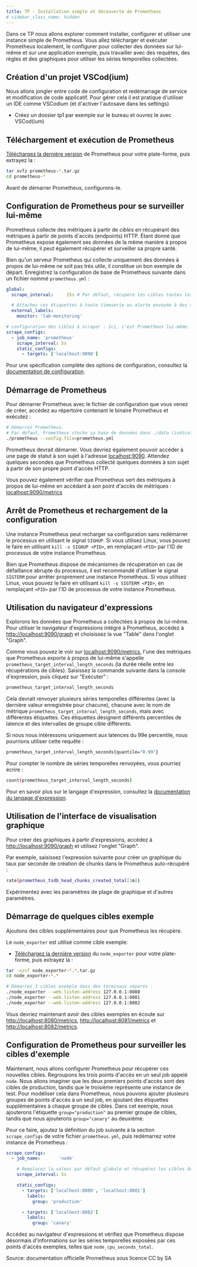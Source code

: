 ```yaml
---
title: TP - Installation simple et découverte de Prometheus
# sidebar_class_name: hidden
---
```


Dans ce TP nous allons explorer comment installer, configurer et utiliser une instance simple de Prometheus. Vous allez télécharger et exécuter Prometheus localement, le configurer pour collecter des données sur lui-même et sur une application exemple, puis travailler avec des requêtes, des règles et des graphiques pour utiliser les séries temporelles collectées.

## Création d'un projet VSCod(ium)

Nous allons jongler entre code de configuration et redémarrage de service et modification de code applicatif. Pour gérer cela il est pratique d'utiliser un IDE comme VSCodium (et d'activer l'autosave dans les settings)

- Créez un dossier tp1 par exemple sur le bureau et ouvrez le avec VSCod(ium)

## Téléchargement et exécution de Prometheus

[Téléchargez la dernière version](https://prometheus.io/download) de Prometheus pour votre plate-forme, puis extrayez la :

```bash
tar xvfz prometheus-*.tar.gz
cd prometheus-*
```

Avant de démarrer Prometheus, configurons-le.

## Configuration de Prometheus pour se surveiller lui-même

Prometheus collecte des métriques à partir de *cibles* en récupérant des métriques à partir de points d'accès (endpoints) HTTP. Étant donné que Prometheus expose également ses données de la même manière à propos de lui-même, il peut également récupérer et surveiller sa propre santé.

Bien qu'un serveur Prometheus qui collecte uniquement des données à propos de lui-même ne soit pas très utile, il constitue un bon exemple de départ. Enregistrez la configuration de base de Prometheus suivante dans un fichier nommé `prometheus.yml` :

```yaml
global:
  scrape_interval:     15s # Par défaut, récupère les cibles toutes les 15 secondes.

  # Attachez ces étiquettes à toute timeserie ou alerte envoyée à des systèmes externes (fédération, stockage distant, Alertmanager).
  external_labels:
    monitor: 'lab-monitoring'

# configuration des cibles à scraper : Ici, c'est Prometheus lui-même.
scrape_configs:
  - job_name: 'prometheus'
    scrape_interval: 5s
    static_configs:
      - targets: ['localhost:9090']
```

Pour une spécification complète des options de configuration, consultez la [documentation de configuration](https://prometheus.io/docs/prometheus/latest/getting_started/../configuration/configuration/).

## Démarrage de Prometheus

Pour démarrer Prometheus avec le fichier de configuration que vous venez de créer, accédez au répertoire contenant le binaire Prometheus et exécutez :

```bash
# Démarrez Prometheus.
# Par défaut, Prometheus stocke sa base de données dans ./data (indicateur --storage.tsdb.path).
./prometheus --config.file=prometheus.yml
```

Prometheus devrait démarrer. Vous devriez également pouvoir accéder à une page de statut à son sujet à l'adresse [localhost:9090](http://localhost:9090). Attendez quelques secondes que Prometheus collecté quelques données à son sujet à partir de son propre point d'accès HTTP.

Vous pouvez également vérifier que Prometheus sert des métriques à propos de lui-même en accédant à son point d'accès de métriques : [localhost:9090/metrics](http://localhost:9090/metrics)


## Arrêt de Prometheus et rechargement de la configuration

Une instance Prometheus peut recharger sa configuration sans redémarrer le processus en utilisant le signal `SIGHUP`. Si vous utilisez Linux, vous pouvez le faire en utilisant `kill -s SIGHUP <PID>`, en remplaçant `<PID>` par l'ID de processus de votre instance Prometheus.

Bien que Prometheus dispose de mécanismes de récupération en cas de défaillance abrupte du processus, il est recommandé d'utiliser le signal `SIGTERM` pour arrêter proprement une instance Prometheus. Si vous utilisez Linux, vous pouvez le faire en utilisant `kill -s SIGTERM <PID>`, en remplaçant `<PID>` par l'ID de processus de votre instance Prometheus.

## Utilisation du navigateur d'expressions[](https://prometheus.io/docs/prometheus/latest/getting_started#using-the-expression-browser)

Explorons les données que Prometheus a collectées à propos de lui-même. Pour utiliser le navigateur d'expressions intégré à Prometheus, accédez à <http://localhost:9090/graph> et choisissez la vue "Table" dans l'onglet "Graph".

Comme vous pouvez le voir sur [localhost:9090/metrics](http://localhost:9090/metrics), l'une des métriques que Prometheus exporte à propos de lui-même s'appelle `prometheus_target_interval_length_seconds` (la durée réelle entre les récupérations de cibles). Saisissez la commande suivante dans la console d'expression, puis cliquez sur "Exécuter" :

```bash
prometheus_target_interval_length_seconds
```

Cela devrait renvoyer plusieurs séries temporelles différentes (avec la dernière valeur enregistrée pour chacune), chacune avec le nom de métrique `prometheus_target_interval_length_seconds`, mais avec différentes étiquettes. Ces étiquettes désignent différents percentiles de latence et des intervalles de groupe cible différents.

Si nous nous intéressons uniquement aux latences du 99e percentile, nous pourrions utiliser cette requête :

```bash
prometheus_target_interval_length_seconds{quantile="0.99"}
```

Pour compter le nombre de séries temporelles renvoyées, vous pourriez écrire :

```bash
count(prometheus_target_interval_length_seconds)
```

Pour en savoir plus sur le langage d'expression, consultez la [documentation du langage d'expression](https://prometheus.io/docs/prometheus/latest/getting_started/../querying/basics/).

## Utilisation de l'interface de visualisation graphique

Pour créer des graphiques à partir d'expressions, accédez à <http://localhost:9090/graph> et utilisez l'onglet "Graph".

Par exemple, saisissez l'expression suivante pour créer un graphique du taux par seconde de création de chunks dans le Prometheus auto-récupéré :

```bash
rate(prometheus_tsdb_head_chunks_created_total[1m])
```

Expérimentez avec les paramètres de plage de graphique et d'autres paramètres.

## Démarrage de quelques cibles exemple

Ajoutons des cibles supplémentaires pour que Prometheus les récupère.

Le `node_exporter` est utilisé comme cible exemple: 

- [Téléchargez la dernière version](https://prometheus.io/download) du `node_exporter` pour votre plate-forme, puis extrayez la :

```bash
tar -xzvf node_exporter-*.*.tar.gz
cd node_exporter-*.*

# Démarrez 3 cibles exemple dans des terminaux séparés :
./node_exporter --web.listen-address 127.0.0.1:8080
./node_exporter --web.listen-address 127.0.0.1:8081
./node_exporter --web.listen-address 127.0.0.1:8082
```

Vous devriez maintenant avoir des cibles exemples en écoute sur <http://localhost:8080/metrics>, <http://localhost:8081/metrics> et <http://localhost:8082/metrics>.


## Configuration de Prometheus pour surveiller les cibles d'exemple

Maintenant, nous allons configurer Prometheus pour récupérer ces nouvelles cibles. Regroupons les trois points d'accès en un seul job appelé `node`. Nous allons imaginer que les deux premiers points d'accès sont des cibles de production, tandis que le troisième représente une instance de test. Pour modéliser cela dans Prometheus, nous pouvons ajouter plusieurs groupes de points d'accès à un seul job, en ajoutant des étiquettes supplémentaires à chaque groupe de cibles. Dans cet exemple, nous ajouterons l'étiquette `group="production"` au premier groupe de cibles, tandis que nous ajouterons `group="canary"` au deuxième.

Pour ce faire, ajoutez la définition du job suivante à la section `scrape_configs` de votre fichier `prometheus.yml`, puis redémarrez votre instance de Prometheus :

```yaml
scrape_configs:
  - job_name:       'node'

    # Remplacez la valeur par défaut globale et récupérez les cibles de ce job toutes les 5 secondes.
    scrape_interval: 5s

    static_configs:
      - targets: ['localhost:8080', 'localhost:8081']
        labels:
          group: 'production'

      - targets: ['localhost:8082']
        labels:
          group: 'canary'
```

Accédez au navigateur d'expressions et vérifiez que Prometheus dispose désormais d'informations sur les séries temporelles exposées par ces points d'accès exemples, telles que `node_cpu_seconds_total`.


Source: documentation officielle Prometheus sous licence CC by SA